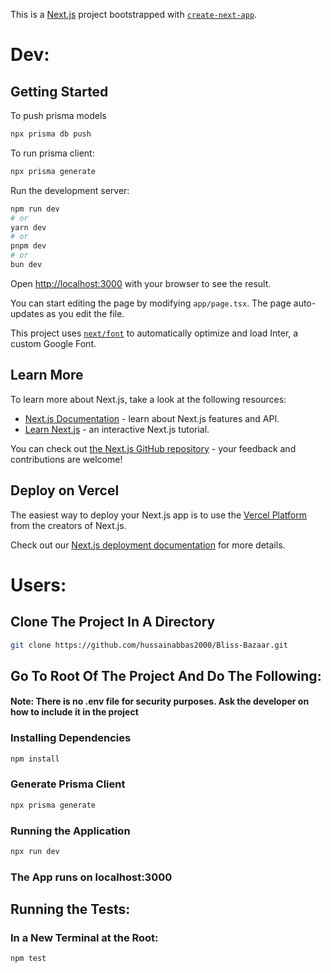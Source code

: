 This is a [Next.js](https://nextjs.org/) project bootstrapped with [`create-next-app`](https://github.com/vercel/next.js/tree/canary/packages/create-next-app).

# Dev:
## Getting Started

To push prisma models
```bash
npx prisma db push
```
To run prisma client:
```bash
npx prisma generate
```
Run the development server:

```bash
npm run dev
# or
yarn dev
# or
pnpm dev
# or
bun dev
```

Open [http://localhost:3000](http://localhost:3000) with your browser to see the result.

You can start editing the page by modifying `app/page.tsx`. The page auto-updates as you edit the file.

This project uses [`next/font`](https://nextjs.org/docs/basic-features/font-optimization) to automatically optimize and load Inter, a custom Google Font.

## Learn More

To learn more about Next.js, take a look at the following resources:

- [Next.js Documentation](https://nextjs.org/docs) - learn about Next.js features and API.
- [Learn Next.js](https://nextjs.org/learn) - an interactive Next.js tutorial.

You can check out [the Next.js GitHub repository](https://github.com/vercel/next.js/) - your feedback and contributions are welcome!

## Deploy on Vercel

The easiest way to deploy your Next.js app is to use the [Vercel Platform](https://vercel.com/new?utm_medium=default-template&filter=next.js&utm_source=create-next-app&utm_campaign=create-next-app-readme) from the creators of Next.js.

Check out our [Next.js deployment documentation](https://nextjs.org/docs/deployment) for more details.




# Users:

## Clone The Project In A Directory

```bash
git clone https://github.com/hussainabbas2000/Bliss-Bazaar.git
```

## Go To Root Of The Project And Do The Following:

#### Note: There is no .env file for security purposes. Ask the developer on how to include it in the project

### Installing Dependencies
```bash
npm install
```
### Generate Prisma Client
```bash
npx prisma generate
```

### Running the Application
```bash
npx run dev
```
### The App runs on localhost:3000

## Running the Tests:

### In a New Terminal at the Root:
```bash
npm test
```
